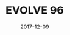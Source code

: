 ---
title: EVOLVE 96

location: Elmcor Youth & Adult Activities, Queens, NY
date: 2017-12-09
cagematch: https://www.cagematch.net/?id=1&nr=188676
---